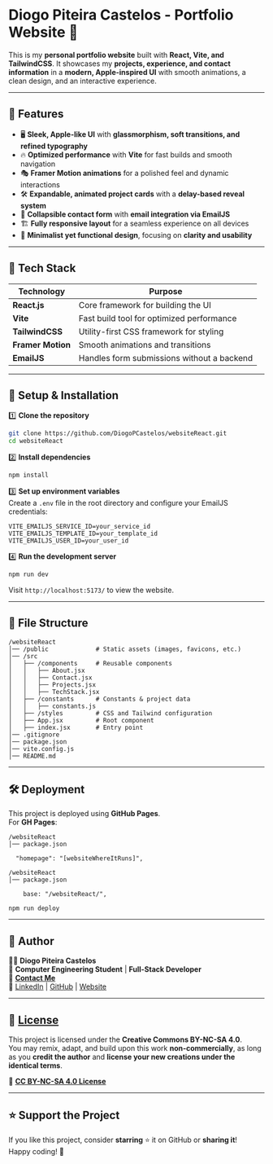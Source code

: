 # **Diogo Piteira Castelos - Portfolio Website** 🚀

This is my **personal portfolio website** built with **React, Vite, and TailwindCSS**. It showcases my **projects, experience, and contact information** in a **modern, Apple-inspired UI** with smooth animations, a clean design, and an interactive experience.

---

## **🌟 Features**

- 🖥 **Sleek, Apple-like UI** with **glassmorphism, soft transitions, and refined typography**
- 🔥 **Optimized performance** with **Vite** for fast builds and smooth navigation
- 🎭 **Framer Motion animations** for a polished feel and dynamic interactions
- 🛠 **Expandable, animated project cards** with a **delay-based reveal system**
- 📨 **Collapsible contact form** with **email integration via EmailJS**
- 🏗 **Fully responsive layout** for a seamless experience on all devices
- 🎨 **Minimalist yet functional design**, focusing on **clarity and usability**

---

## **📂 Tech Stack**

| Technology        | Purpose                                    |
| ----------------- | ------------------------------------------ |
| **React.js**      | Core framework for building the UI         |
| **Vite**          | Fast build tool for optimized performance  |
| **TailwindCSS**   | Utility-first CSS framework for styling    |
| **Framer Motion** | Smooth animations and transitions          |
| **EmailJS**       | Handles form submissions without a backend |

---

## **🚀 Setup & Installation**

1️⃣ **Clone the repository**

```bash
git clone https://github.com/DiogoPCastelos/websiteReact.git
cd websiteReact
```

2️⃣ **Install dependencies**

```bash
npm install
```

3️⃣ **Set up environment variables**  
Create a `.env` file in the root directory and configure your EmailJS credentials:

```
VITE_EMAILJS_SERVICE_ID=your_service_id
VITE_EMAILJS_TEMPLATE_ID=your_template_id
VITE_EMAILJS_USER_ID=your_user_id
```

4️⃣ **Run the development server**

```bash
npm run dev
```

Visit `http://localhost:5173/` to view the website.

---

## **📜 File Structure**

```
/websiteReact
│── /public             # Static assets (images, favicons, etc.)
│── /src
│   ├── /components     # Reusable components
│   │   ├── About.jsx
│   │   ├── Contact.jsx
│   │   ├── Projects.jsx
│   │   ├── TechStack.jsx
│   ├── /constants      # Constants & project data
│   │   ├── constants.js
│   ├── /styles         # CSS and Tailwind configuration
│   ├── App.jsx         # Root component
│   ├── index.jsx       # Entry point
│── .gitignore
│── package.json
│── vite.config.js
│── README.md
```

---

## **🛠 Deployment**

This project is deployed using **GitHub Pages**.  
For **GH Pages**:

```
/websiteReact
│── package.json
```

```
  "homepage": "[websiteWhereItRuns]",
```

```
/websiteReact
│── package.json
```

```
    base: "/websiteReact/",
```

```bash
npm run deploy
```

---

## **👤 Author**

👨‍💻 **Diogo Piteira Castelos**  
📍 **Computer Engineering Student** | **Full-Stack Developer**  
📧 **[Contact Me](mailto:diogo@example.com)**  
🔗 [LinkedIn](https://www.linkedin.com/in/diogopcastelos/) | [GitHub](https://github.com/DiogoPCastelos) | [Website](https://diogopcastelos.pt)

---

## **📜 [License](./LICENSE)**

This project is licensed under the **Creative Commons BY-NC-SA 4.0**.  
You may remix, adapt, and build upon this work **non-commercially**, as long as you **credit the author** and **license your new creations under the identical terms**.

🔗 **[CC BY-NC-SA 4.0 License](https://creativecommons.org/licenses/by-nc-sa/4.0/)**

---

## **⭐ Support the Project**

If you like this project, consider **starring** ⭐ it on GitHub or **sharing it**!  
Happy coding! 🚀
